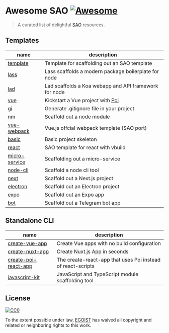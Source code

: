 # Awesome SAO [![Awesome](https://cdn.rawgit.com/sindresorhus/awesome/d7305f38d29fed78fa85652e3a63e154dd8e8829/media/badge.svg)](https://github.com/sindresorhus/awesome)

> A curated list of delightful [SAO](https://github.com/egoist/sao) resources.

## Templates

|name|description|
|---|---|
|[template](https://github.com/egoist/template-template)|Template for scaffolding out an SAO template|
|[lass](https://github.com/lassjs/lass)|Lass scaffolds a modern package boilerplate for node|
|[lad](https://github.com/ladjs/lad)|Lad scaffolds a Koa webapp and API framework for node|
|[vue](https://github.com/egoist/template-vue)|Kickstart a Vue project with [Poi](https://github.com/egoist/poi)|
|[gi](https://github.com/egoist/template-gi)|Generate .gitignore file in your project|
|[nm](https://github.com/egoist/template-nm)|Scaffold out a node module|
|[vue-webpack](https://github.com/egoist/template-vue-webpack)|Vue.js offcial webpack template (SAO port)|
|[basic](https://github.com/egoist/template-basic)|Basic project skeleton|
|[react](https://github.com/zcong1993/template-react)|SAO template for react with vbuild|
|[micro-service](https://github.com/tiaanduplessis/template-micro-service)|Scaffolding out a micro-service|
|[node-cli](https://github.com/therealklanni/template-node-cli)|Scaffold a node cli tool|
|[next](https://github.com/egoist/template-next)|Scaffold out a Next.js project|
|[electron](https://github.com/egoist/template-electron)|Scaffold out an Electron project|
|[expo](https://github.com/tiaanduplessis/template-expo)|Scaffold out an Expo app|
|[bot](https://github.com/Piterden/template-bot)|Scaffold out a Telegram bot app|

## Standalone CLI

|name|description|
|---|---|
|[create-vue-app](https://github.com/vue-land/create-vue-app)|Create Vue apps with no build configuration|
|[create-nuxt-app](https://github.com/nuxt-community/create-nuxt-app)|Create Nuxt.js App in seconds|
|[create-poi-react-app](https://github.com/egoist/create-poi-react-app)|The create-react-app that uses Poi instead of react-scripts|
|[javascript-kit](https://github.com/friends-of-js/javascript-kit)|JavaScript and TypeScript module scaffolding tool|

## License

[![CC0](http://mirrors.creativecommons.org/presskit/buttons/88x31/svg/cc-zero.svg)](https://creativecommons.org/publicdomain/zero/1.0/)

To the extent possible under law, [EGOIST](http://egoistian.com) has waived all copyright and related or neighboring rights to this work.
